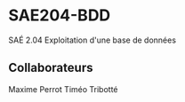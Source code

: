 # SAE204-BDD
SAÉ 2.04 Exploitation d'une base de données

## Collaborateurs
Maxime Perrot
Timéo Tribotté
